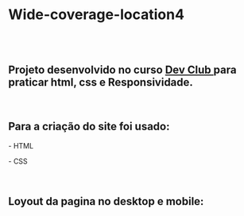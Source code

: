# Wide-coverage-location4
</br>
</br>

<h2> Projeto desenvolvido no curso <a href="https://rodolfomori.com.br/devclub/"> Dev Club </a> para praticar html, css e Responsividade. </h2>
</br>

<h2> Para a criação do site foi usado: </h2>
<p> - HTML </p>
<p> - CSS </p>

</br>

<h2> Loyout da pagina no desktop e mobile: </h2>




